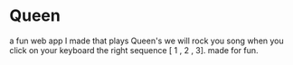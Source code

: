 # Queen
 a fun web app I made that plays Queen's we will rock you song when you click on your keyboard the right sequence [ 1 , 2 , 3].
 made for fun.
